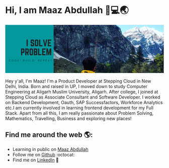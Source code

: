 # Hi, I am Maaz Abdullah 👋💻:earth_asia:

<img src="https://github.com/maaz1996/maaz1996/blob/master/Maaz%20Abdullah.png">

Hey y'all, I'm Maaz! I'm a Product Developer at Stepping Cloud in New Delhi, India. Born and raised in UP, I moved down to study Computer Engineering at Aligarh Muslim University, Aligarh. After college, I joined at Stepping Cloud as Associate Consultant and Software Developer. I worked on Backend Development, Oauth, SAP Successfactors, Workforce Analytics etc.I am currently involved in learning frontend development for my Full Stack. Apart from all this, I am really passionate about Problem Solving, Mathematics, Travelling, Business and exploring new places!

## Find me around the web 🌎:

- Learning in public on <a href="https://maazabdullah.netlify.app/">Maaz Abdullah</a>
- Follow me on <a href="https://github.com/maaz1996">Github</a> :octocat:
- Find me on <a href="https://www.linkedin.com/in/maaz-abdullah/">LinkedIn</a> 💼
